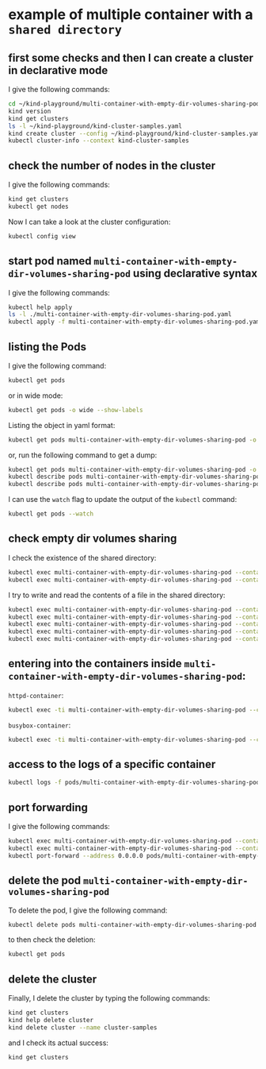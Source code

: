 # example of multiple container with a `shared directory`

## first some checks and then I can create a cluster in declarative mode

I give the following commands:

```bash
cd ~/kind-playground/multi-container-with-empty-dir-volumes-sharing-pod/
kind version
kind get clusters
ls -l ~/kind-playground/kind-cluster-samples.yaml
kind create cluster --config ~/kind-playground/kind-cluster-samples.yaml
kubectl cluster-info --context kind-cluster-samples
```

## check the number of nodes in the cluster

I give the following commands:

```bash
kind get clusters
kubectl get nodes
```

Now I can take a look at the cluster configuration:

```bash
kubectl config view
```

## start pod named `multi-container-with-empty-dir-volumes-sharing-pod` using declarative syntax

I give the following commands:

```bash
kubectl help apply
ls -l ./multi-container-with-empty-dir-volumes-sharing-pod.yaml
kubectl apply -f multi-container-with-empty-dir-volumes-sharing-pod.yaml
```

## listing the Pods

I give the following command:

```bash
kubectl get pods
```

or in wide mode:

```bash
kubectl get pods -o wide --show-labels
```

Listing the object in yaml format:

```bash
kubectl get pods multi-container-with-empty-dir-volumes-sharing-pod -o yaml
```

or, run the following command to get a dump:

```bash
kubectl get pods multi-container-with-empty-dir-volumes-sharing-pod -o yaml > multi-container-with-empty-dir-volumes-sharing-pod-dump.yaml
kubectl describe pods multi-container-with-empty-dir-volumes-sharing-pod
kubectl describe pods multi-container-with-empty-dir-volumes-sharing-pod > multi-container-with-empty-dir-volumes-sharing-pod-dump.txt
```

I can use the `watch` flag to update the output of the `kubectl` command:

```bash
kubectl get pods --watch
```

## check empty dir volumes sharing

I check the existence of the shared directory:

```bash
kubectl exec multi-container-with-empty-dir-volumes-sharing-pod --container httpd-container -- ls /var
kubectl exec multi-container-with-empty-dir-volumes-sharing-pod --container busybox-container -- ls /var
```

I try to write and read the contents of a file in the shared directory:

```bash
kubectl exec multi-container-with-empty-dir-volumes-sharing-pod --container httpd-container -- touch /var/shared/greeting.txt
kubectl exec multi-container-with-empty-dir-volumes-sharing-pod --container httpd-container -- ls /var/shared/
kubectl exec multi-container-with-empty-dir-volumes-sharing-pod --container httpd-container -- bash -c 'echo "Hello from this volume sharing!" >> /var/shared/greeting.txt'
kubectl exec multi-container-with-empty-dir-volumes-sharing-pod --container httpd-container -- cat /var/shared/greeting.txt
kubectl exec multi-container-with-empty-dir-volumes-sharing-pod --container busybox-container -- cat /var/shared/greeting.txt
```

## entering into the containers inside `multi-container-with-empty-dir-volumes-sharing-pod`:

`httpd-container`:

```bash
kubectl exec -ti multi-container-with-empty-dir-volumes-sharing-pod --container httpd-container -- bash
```

`busybox-container`:

```bash
kubectl exec -ti multi-container-with-empty-dir-volumes-sharing-pod --container busybox-container -- bash
```

## access to the logs of a specific container

```bash
kubectl logs -f pods/multi-container-with-empty-dir-volumes-sharing-pod --container httpd-container
```

## port forwarding

I give the following commands:

```bash
kubectl exec multi-container-with-empty-dir-volumes-sharing-pod --container httpd-container -- cat /usr/local/apache2/htdocs/index.html
kubectl exec multi-container-with-empty-dir-volumes-sharing-pod --container httpd-container -- bash -c 'echo "<html><head><title>Apache web server</title></head><body><h1>Here is the Apache web server displaying a simple static page!</h1></body></html>" > /usr/local/apache2/htdocs/index.html'
kubectl port-forward --address 0.0.0.0 pods/multi-container-with-empty-dir-volumes-sharing-pod 8080:80
```

## delete the pod `multi-container-with-empty-dir-volumes-sharing-pod`

To delete the pod, I give the following command:

```bash
kubectl delete pods multi-container-with-empty-dir-volumes-sharing-pod
```

to then check the deletion:

```bash
kubectl get pods
```

## delete the cluster

Finally, I delete the cluster by typing the following commands:

```bash
kind get clusters
kind help delete cluster
kind delete cluster --name cluster-samples
```

and I check its actual success:

```bash
kind get clusters
```
